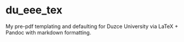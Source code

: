 # du_eee_tex
My pre-pdf templating and defaulting for Duzce University via LaTeX + Pandoc with markdown formatting.
